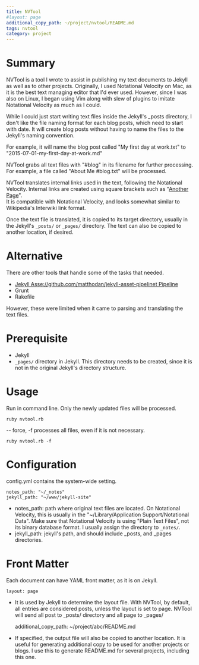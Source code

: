 ```yaml
---
title: NVTool
#layout: page
additional_copy_path: ~/project/nvtool/README.md
tags: nvtool
category: project
---
```

Summary
========
NVTool is a tool I wrote to assist in publishing my text documents to Jekyll as
well as to other projects. Originally, I used Notational Velocity on Mac, as it
is the best text managing editor that I'd ever used.  However, since I was also
on Linux, I began using Vim along with slew of plugins to imitate Notational
Velocity as much as I could.

While I could just start writing text files inside the Jekyll's _posts
directory,  I don't like the file naming format for each blog posts, which need
to start with date. 
It will create blog posts without having to name the files to the Jekyll's naming
convention.  

For example, it will name the blog post called "My first day at work.txt" to
"2015-07-01-my-first-day-at-work.md"


NVTool grabs all text files with "#blog" in its filename for further processing.
For example, a file called "About Me #blog.txt" will be processed.

NVTool translates internal links used in the text, following the Notational Velocity. 
Internal links are created using square brackets such as "[Another Page](/another-page)".  
It is compatible with Notational Velocity, and looks somewhat similar to
Wikipedia's Interwiki link format.

Once the text file is translated, it is copied to its target directory, usually
in the Jekyll's `_posts/` or `_pages/` directory.  The text can also be copied to another
location, if desired.

Alternative
===========
There are other tools that handle some of the tasks that needed.

* [Jekyll Asse://github.com/matthodan/jekyll-asset-pipelinet Pipeline](https://github.com/matthodan/jekyll-asset-pipeline)
* Grunt
* Rakefile

However, these were limited when it came to parsing and translating the text
files.

Prerequisite
=======
* Jekyll
* `_pages/` directory in Jekyll. This directory needs to be created, since it is
    not in the original Jekyll's directory structure.

Usage
========
Run in command line.  Only the newly updated files will be processed.

    ruby nvtool.rb

-- force, -f processes all files, even if it is not necessary.

    ruby nvtool.rb -f


Configuration
========
config.yml contains the system-wide setting.

    notes_path: "~/_notes"
    jekyll_path: "~/www/jekyll-site"

* notes_path: path where original text files are located. On Notational
    Velocity, this is usually in the "~/Library/Application Support/Notational
    Data". Make sure that Notational Velocity is using "Plain Text Files", not
    its binary database format. I usually assign the directory to `_notes/`.
* jekyll_path: jekyll's path, and should include _posts, and _pages directories.

Front Matter
=====
Each document can have YAML front matter, as it is on Jekyll.

    layout: page

* It is used by Jekyll to determine the layout file.  With NVTool, by default, all entries are considered posts, unless the layout is set to
    page.  NVTool will send all post to _posts/ directory and all page to
    _pages/

    additional_copy_path: ~/project/abc/README.md

* If specified, the output file will also be copied to another location. It is
    useful for generating additional copy to be used for another projects or
    blogs.  I use this to generate README.md for several projects, including
    this one.


